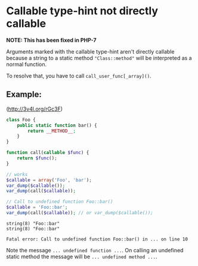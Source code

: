 Callable type-hint not directly callable
========================================

**NOTE: This has been fixed in PHP-7**

Arguments marked with the callable type-hint aren't directly callable
because a string to a static method `"Class::method"` will be interpreted
as a normal function.

To resolve that, you have to call `call_user_func[_array]()`.

Example:
--------
(http://3v4l.org/rGc3F)

```php
class Foo {
    public static function bar() {
        return __METHOD__;
    }
}

function call(callable $func) {
    return $func();
}

// works
$callable = array('Foo', 'bar');
var_dump($callable());
var_dump(call($callable));

// Call to undefined function Foo::bar()
$callable = 'Foo::bar';
var_dump(call($callable)); // or var_dump($callable());
```

```
string(8) "Foo::bar"
string(8) "Foo::bar"

Fatal error: Call to undefined function Foo::bar() in ... on line 10
```

Note the message `... undefined function ...`.
On calling an undefined static method the message will be `... undefined method ...`.
